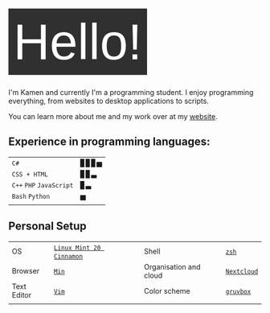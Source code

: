 # ![Hello!](https://github.com/Syndamia/Syndamia/blob/master/hello.png?raw=true)

I'm Kamen and currently I'm a programming student. I enjoy programming everything, from websites to desktop applications to scripts.

You can learn more about me and my work over at my [website](https://www.syndamia.com).

## Experience in programming languages:

|||
|---|---|
|`C#`|▊▊▊▅|
|`CSS + HTML`|▊▊▃|
|`C++` `PHP` `JavaScript`|▊▃|
|`Bash` `Python`|▅|
|||

## Personal Setup

||||||
|---|---|---|---|---|
|OS|[`Linux Mint 20 Cinnamon`](https://linuxmint.com/edition.php?id=281)||Shell|[`zsh`](https://www.zsh.org/)|
|Browser|[`Min`](https://minbrowser.org/)||Organisation and cloud|[`Nextcloud`](https://nextcloud.com/)|
|Text Editor|[`Vim`](https://www.vim.org/)||Color scheme|[`gruvbox`](https://github.com/morhetz/gruvbox)|
||||||
